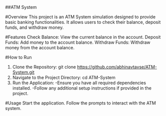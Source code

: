 ##ATM System

#Overview
This project is an ATM System simulation designed to provide basic banking functionalities. It allows users to check their balance, deposit funds, and withdraw money.

#Features
Check Balance: View the current balance in the account.
Deposit Funds: Add money to the account balance.
Withdraw Funds: Withdraw money from the account balance.

#How to Run
1. Clone the Repository:
git clone https://github.com/abhinavtavse/ATM-System.git
2. Navigate to the Project Directory:
cd ATM-System
3. Run the Application:
-Ensure you have all required dependencies installed.
-Follow any additional setup instructions if provided in the project.

#Usage
Start the application.
Follow the prompts to interact with the ATM system.
